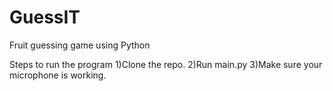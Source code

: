 # GuessIT
Fruit guessing game using Python

Steps to run the program
1)Clone the repo.
2)Run main.py
3)Make sure your microphone is working.

